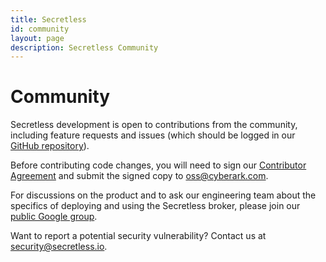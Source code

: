 ```yaml
---
title: Secretless
id: community
layout: page
description: Secretless Community
---
```


# Community

Secretless development is open to contributions from the community, including feature requests and issues (which should be logged in our [GitHub repository][github]).

Before contributing code changes, you will need to sign our [Contributor Agreement][contrib_agreement] and submit the signed copy to <oss@cyberark.com>.

For discussions on the product and to ask our engineering team about the specifics of deploying and using the Secretless broker, please join our [public Google group][google_group].

Want to report a potential security vulnerability? Contact us at <security@secretless.io>.

[contrib_agreement]: https://github.com/conjurinc/secretless/blob/master/Contributing_OSS/CyberArk_Open_Source_Contributor_Agreement.pdf
[github]: https://github.com/conjurinc/secretless
[google_group]: https://groups.google.com/forum/#!forum/secretless
